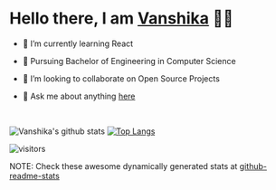 # Hello there, I am [Vanshika](https://vanshikaa00.github.io/myPortfolio/) 🦋✨  

<!--
**Vanshikaa00/Vanshikaa00** is a ✨ _special_ ✨ repository because its `README.md` (this file) appears on your GitHub profile.
Here are some ideas to get you started:
- 🔭 I’m currently working on ...
- 🤔 I’m looking for help with ...
- 📫 How to reach me: ...
- ⚡ Fun fact: ...
- 😄 Pronouns: she/her 
-->


- 🌱 I’m currently learning React 

- 📜 Pursuing Bachelor of Engineering in Computer Science  

- 👯 I’m looking to collaborate on Open Source Projects  

- 💬 Ask me about anything [here](https://github.com/Vanshikaa00/Vanshikaa00/issues)  

<br/>

![Vanshika's github stats](https://github-readme-stats.vercel.app/api?username=Vanshikaa00&count_private=true&show_icons=true&hide=stars,issues&line_height=31)
[![Top Langs](https://github-readme-stats.vercel.app/api/top-langs/?username=Vanshikaa00&layout=compact&show_icons=true)](https://github.com/Vanshikaa00/github-readme-stats)


![visitors](https://visitor-badge.laobi.icu/badge?page_id=Vanshikaa00)



NOTE: Check these awesome dynamically generated stats at [github-readme-stats](https://github.com/anuraghazra/github-readme-stats)
